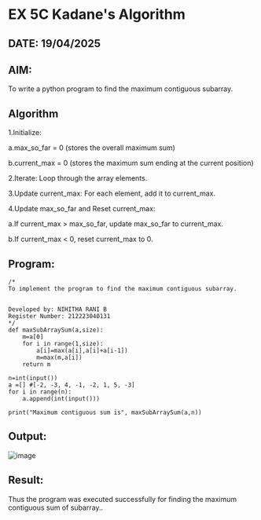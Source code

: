 # EX 5C Kadane's Algorithm
## DATE: 19/04/2025
## AIM:
To write a python program to find the maximum contiguous subarray.


## Algorithm
1.Initialize:

a.max_so_far = 0 (stores the overall maximum sum)

b.current_max = 0 (stores the maximum sum ending at the current position)

2.Iterate: Loop through the array elements.

3.Update current_max: For each element, add it to current_max.

4.Update max_so_far and Reset current_max:

a.If current_max > max_so_far, update max_so_far to current_max.

b.If current_max < 0, reset current_max to 0. 

## Program:
```
/*
To implement the program to find the maximum contiguous subarray.


Developed by: NIHITHA RANI B 
Register Number: 212223040131
*/
def maxSubArraySum(a,size):
    m=a[0]
    for i in range(1,size):
        a[i]=max(a[i],a[i]+a[i-1])
        m=max(m,a[i])
    return m
    
n=int(input())  
a =[] #[-2, -3, 4, -1, -2, 1, 5, -3]
for i in range(n):
    a.append(int(input()))
  
print("Maximum contiguous sum is", maxSubArraySum(a,n))
```

## Output:

![image](https://github.com/user-attachments/assets/3331c971-3827-43a2-910b-e5ea10ce4d1d)



## Result:
Thus the program was executed successfully for finding the maximum contiguous sum of subarray..
